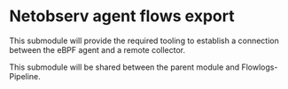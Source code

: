 # Netobserv agent flows export

This submodule will provide the required tooling to establish a connection between the
eBPF agent and a remote collector.

This submodule will be shared between the parent module and Flowlogs-Pipeline.